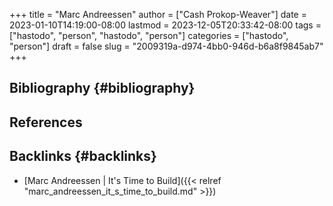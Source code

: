 +++
title = "Marc Andreessen"
author = ["Cash Prokop-Weaver"]
date = 2023-01-10T14:19:00-08:00
lastmod = 2023-12-05T20:33:42-08:00
tags = ["hastodo", "person", "hastodo", "person"]
categories = ["hastodo", "person"]
draft = false
slug = "2009319a-d974-4bb0-946d-b6a8f9845ab7"
+++

## Bibliography {#bibliography}

## References

<style>.csl-entry{text-indent: -1.5em; margin-left: 1.5em;}</style><div class="csl-bib-body">
</div>


## Backlinks {#backlinks}

-   [Marc Andreessen | It's Time to Build]({{< relref "marc_andreessen_it_s_time_to_build.md" >}})
